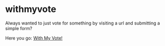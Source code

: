 # withmyvote

Always wanted to just vote for something by visiting a url and submitting a simple form?

Here you go: [With My Vote!](https://withmy-vote/self)
